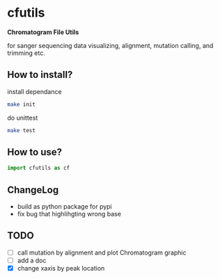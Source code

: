 # cfutils

**Chromatogram File Utils**

for sanger sequencing data visualizing, alignment, mutation calling, and trimming etc.


## How to install?

install dependance

```bash
make init
```

do unittest

```bash
make test
```

## How to use?
 
```python
import cfutils as cf

```

## ChangeLog

- build as python package for pypi
- fix bug that highlihgting wrong base

## TODO

- [ ] call mutation by alignment and plot Chromatogram graphic
- [ ] add a doc
- [x] change xaxis by peak location
